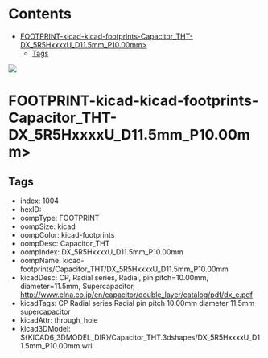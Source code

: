 



Contents
========

* [FOOTPRINT-kicad-kicad-footprints-Capacitor_THT-DX_5R5HxxxxU_D11.5mm_P10.00mm>](#footprint-kicad-kicad-footprints-capacitor_tht-dx_5r5hxxxxu_d115mm_p1000mm)
	* [Tags](#tags)
  
![][im]
# FOOTPRINT-kicad-kicad-footprints-Capacitor_THT-DX_5R5HxxxxU_D11.5mm_P10.00mm>

## Tags

- index: 1004
- hexID: 
- oompType: FOOTPRINT
- oompSize: kicad
- oompColor: kicad-footprints
- oompDesc: Capacitor_THT
- oompIndex: DX_5R5HxxxxU_D11.5mm_P10.00mm
- oompName: kicad-footprints/Capacitor_THT/DX_5R5HxxxxU_D11.5mm_P10.00mm
- kicadDesc: CP, Radial series, Radial, pin pitch=10.00mm, diameter=11.5mm, Supercapacitor, http://www.elna.co.jp/en/capacitor/double_layer/catalog/pdf/dx_e.pdf
- kicadTags: CP Radial series Radial pin pitch 10.00mm diameter 11.5mm supercapacitor
- kicadAttr: through_hole
- kicad3DModel: ${KICAD6_3DMODEL_DIR}/Capacitor_THT.3dshapes/DX_5R5HxxxxU_D11.5mm_P10.00mm.wrl



[im]: image.png
